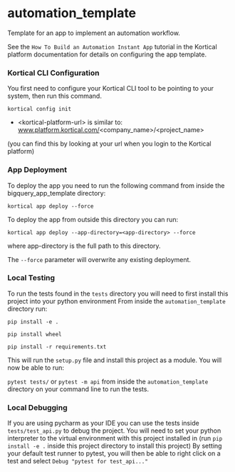 # automation_template
Template for an app to implement an automation workflow.

See the `How To Build an Automation Instant App` tutorial in the Kortical platform documentation for details on configuring the app template.


### Kortical CLI Configuration
You first need to configure your Kortical CLI tool to be pointing to your system, then run this command.

`kortical config init`

- \<kortical-platform-url\> is similar to: www.platform.kortical.com/<company_name>/<project_name>

(you can find this by looking at your url when you login to the Kortical platform)


### App Deployment
To deploy the app you need to run the following command from inside the bigquery_app_template directory:

`kortical app deploy --force`

To deploy the app from outside this directory you can run:

`kortical app deploy --app-directory=<app-directory> --force`

where app-directory is the full path to this directory.

The `--force` parameter will overwrite any existing deployment.

### Local Testing

To run the tests found in the `tests` directory you will need to first install this project into your python environment
From inside the `automation_template` directory run:

`pip install -e .`

`pip install wheel`

`pip install -r requirements.txt`

This will run the `setup.py` file and install this project as a module. You will now be able to run:

`pytest tests/` or `pytest -m api` from inside the `automation_template` directory on your command line to run the tests.

### Local Debugging

If you are using pycharm as your IDE you can use the tests inside `tests/test_api.py` to debug the project.
You will need to set your python interpreter to the virtual environment with this project installed in (run `pip install -e .` inside this project directory to install this project)
By setting your default test runner to pytest, you will then be able to right click on a test and select `Debug "pytest for test_api..."`
